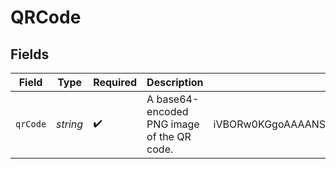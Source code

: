 # QRCode


## Fields

| Field                                                                           | Type                                                                            | Required                                                                        | Description                                                                     | Example                                                                         |
| ------------------------------------------------------------------------------- | ------------------------------------------------------------------------------- | ------------------------------------------------------------------------------- | ------------------------------------------------------------------------------- | ------------------------------------------------------------------------------- |
| `qrCode`                                                                        | *string*                                                                        | :heavy_check_mark:                                                              | A base64-encoded PNG image of the QR code.                                      | iVBORw0KGgoAAAANSUhEUgAAAOEAAADhCAIAAADaA7F0AAAACXBIWXMAAAsTAAALEwEAmpwYAAAA... |